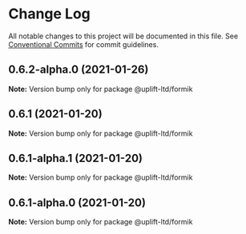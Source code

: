# Change Log

All notable changes to this project will be documented in this file.
See [Conventional Commits](https://conventionalcommits.org) for commit guidelines.

## 0.6.2-alpha.0 (2021-01-26)

**Note:** Version bump only for package @uplift-ltd/formik





## 0.6.1 (2021-01-20)

**Note:** Version bump only for package @uplift-ltd/formik





## 0.6.1-alpha.1 (2021-01-20)

**Note:** Version bump only for package @uplift-ltd/formik





## 0.6.1-alpha.0 (2021-01-20)

**Note:** Version bump only for package @uplift-ltd/formik
